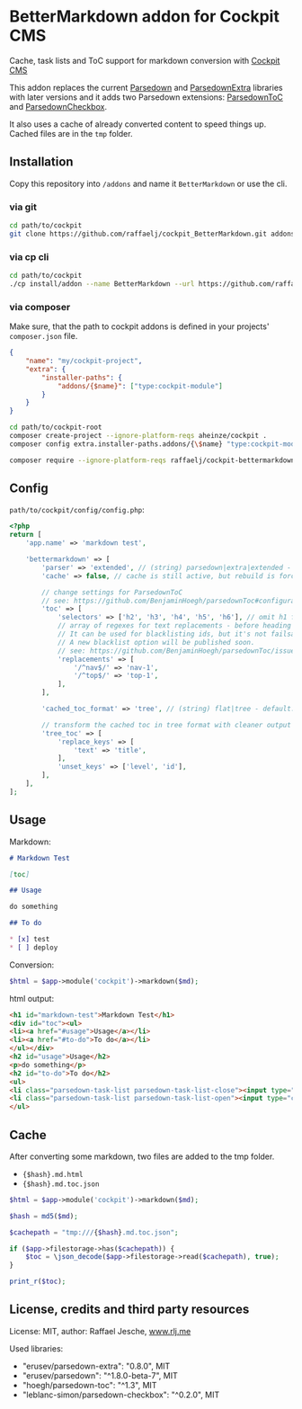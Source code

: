 # BetterMarkdown addon for Cockpit CMS

Cache, task lists and ToC support for markdown conversion with [Cockpit CMS][1]

This addon replaces the current [Parsedown][2] and [ParsedownExtra][3] libraries with later versions and it adds two Parsedown extensions: [ParsedownToC][4] and [ParsedownCheckbox][5].

It also uses a cache of already converted content to speed things up. Cached files are in the `tmp` folder.

## Installation

Copy this repository into `/addons` and name it `BetterMarkdown` or use the cli.

### via git

```bash
cd path/to/cockpit
git clone https://github.com/raffaelj/cockpit_BetterMarkdown.git addons/BetterMarkdown
```

### via cp cli

```bash
cd path/to/cockpit
./cp install/addon --name BetterMarkdown --url https://github.com/raffaelj/cockpit_BetterMarkdown/archive/master.zip
```

### via composer

Make sure, that the path to cockpit addons is defined in your projects' `composer.json` file.

```json
{
    "name": "my/cockpit-project",
    "extra": {
        "installer-paths": {
            "addons/{$name}": ["type:cockpit-module"]
        }
    }
}
```

```bash
cd path/to/cockpit-root
composer create-project --ignore-platform-reqs aheinze/cockpit .
composer config extra.installer-paths.addons/{\$name} "type:cockpit-module"

composer require --ignore-platform-reqs raffaelj/cockpit-bettermarkdown
```

## Config

`path/to/cockpit/config/config.php`:

```php
<?php
return [
    'app.name' => 'markdown test',

    'bettermarkdown' => [
        'parser' => 'extended', // (string) parsedown|extra|extended - default: extended
        'cache' => false, // cache is still active, but rebuild is forced --> useful for debugging

        // change settings for ParsedownToC
        // see: https://github.com/BenjaminHoegh/parsedownToc#configuration
        'toc' => [ 
            'selectors' => ['h2', 'h3', 'h4', 'h5', 'h6'], // omit h1 from toc
            // array of regexes for text replacements - before heading ids are generated
            // It can be used for blacklisting ids, but it's not failsafe.
            // A new blacklist option will be published soon.
            // see: https://github.com/BenjaminHoegh/parsedownToc/issues/5
            'replacements' => [ 
                '/^nav$/' => 'nav-1',
                '/^top$/' => 'top-1',
            ],
        ],

        'cached_toc_format' => 'tree', // (string) flat|tree - default: flat

        // transform the cached toc in tree format with cleaner output
        'tree_toc' => [
            'replace_keys' => [
                'text' => 'title',
            ],
            'unset_keys' => ['level', 'id'],
        ],
    ],
];

```

## Usage

Markdown:

```md
# Markdown Test

[toc]

## Usage

do something

## To do

* [x] test
* [ ] deploy
```

Conversion:

```php
$html = $app->module('cockpit')->markdown($md);
```

html output:

```html
<h1 id="markdown-test">Markdown Test</h1>
<div id="toc"><ul>
<li><a href="#usage">Usage</a></li>
<li><a href="#to-do">To do</a></li>
</ul></div>
<h2 id="usage">Usage</h2>
<p>do something</p>
<h2 id="to-do">To do</h2>
<ul>
<li class="parsedown-task-list parsedown-task-list-close"><input type="checkbox" checked disabled /> test</li>
<li class="parsedown-task-list parsedown-task-list-open"><input type="checkbox" disabled /> deploy</li>
</ul>
```

## Cache

After converting some markdown, two files are added to the tmp folder.

* `{$hash}.md.html`
* `{$hash}.md.toc.json`

```php
$html = $app->module('cockpit')->markdown($md);

$hash = md5($md);

$cachepath = "tmp:///{$hash}.md.toc.json";

if ($app->filestorage->has($cachepath)) {
    $toc = \json_decode($app->filestorage->read($cachepath), true);
}

print_r($toc);
```


## License, credits and third party resources

License: MIT, author: Raffael Jesche, www.rlj.me

Used libraries:

* "erusev/parsedown-extra": "0.8.0", MIT
* "erusev/parsedown": "^1.8.0-beta-7", MIT
* "hoegh/parsedown-toc": "^1.3", MIT
* "leblanc-simon/parsedown-checkbox": "^0.2.0", MIT



[1]: https://github.com/agentejo/cockpit
[2]: https://github.com/erusev/parsedown
[3]: https://github.com/erusev/parsedown-extra
[4]: https://github.com/BenjaminHoegh/parsedownToc
[5]: https://github.com/leblanc-simon/parsedown-checkbox
